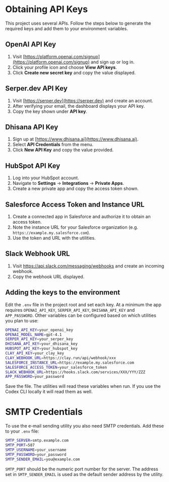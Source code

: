 # Obtaining API Keys

This project uses several APIs. Follow the steps below to generate the required keys and add them to your environment variables.

## OpenAI API Key

1. Visit [https://platform.openai.com/signup](https://platform.openai.com/signup) and sign up or log in.
2. Click your profile icon and choose **View API keys**.
3. Click **Create new secret key** and copy the value displayed.

## Serper.dev API Key

1. Visit [https://serper.dev](https://serper.dev) and create an account.
2. After verifying your email, the dashboard displays your API key.
3. Copy the key shown under **API key**.

## Dhisana API Key

1. Sign up at [https://www.dhisana.ai](https://www.dhisana.ai).
2. Select **API Credentials** from the menu.
3. Click **New API Key** and copy the value provided.

## HubSpot API Key

1. Log into your HubSpot account.
2. Navigate to **Settings** &rarr; **Integrations** &rarr; **Private Apps**.
3. Create a new private app and copy the access token shown.

## Salesforce Access Token and Instance URL

1. Create a connected app in Salesforce and authorize it to obtain an access token.
2. Note the instance URL for your Salesforce organization (e.g. `https://example.my.salesforce.com`).
3. Use the token and URL with the utilities.

## Slack Webhook URL

1. Visit <https://api.slack.com/messaging/webhooks> and create an incoming webhook.
2. Copy the webhook URL displayed.

## Adding the keys to the environment

Edit the `.env` file in the project root and set each key. At a minimum the app
requires `OPENAI_API_KEY`, `SERPER_API_KEY`, `DHISANA_API_KEY` and
`APP_PASSWORD`. Other variables can be configured based on which utilities you
plan to use:

```bash
OPENAI_API_KEY=your_openai_key
OPENAI_MODEL_NAME=gpt-4.1
SERPER_API_KEY=your_serper_key
DHISANA_API_KEY=your_dhisana_key
HUBSPOT_API_KEY=your_hubspot_key
CLAY_API_KEY=your_clay_key
CLAY_WEBHOOK_URL=https://clay.run/api/webhook/xxx
SALESFORCE_INSTANCE_URL=https://example.my.salesforce.com
SALESFORCE_ACCESS_TOKEN=your_salesforce_token
SLACK_WEBHOOK_URL=https://hooks.slack.com/services/XXX/YYY/ZZZ
APP_PASSWORD=your_password
```

Save the file. The utilities will read these variables when run. If you use the
Codex CLI locally it will read them as well.
# SMTP Credentials

To use the e-mail sending utility you also need SMTP credentials. Add these to your `.env` file:

```bash
SMTP_SERVER=smtp.example.com
SMTP_PORT=587
SMTP_USERNAME=your_username
SMTP_PASSWORD=your_password
SMTP_SENDER_EMAIL=you@example.com
```

`SMTP_PORT` should be the numeric port number for the server. The address set in
`SMTP_SENDER_EMAIL` is used as the default sender address by the utility.

